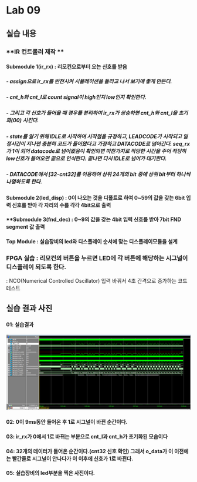 # Lab 09

## 실습 내용

### **IR 컨트롤러 제작 **

#### **Submodule 1(ir_rx)** : 리모컨으로부터 오는 신호를 받음
##### - assign으로  ir_rx를 반전시켜 시뮬레이션을 돌리고 나서 보기에 좋게 만든다.
##### - cnt_h와 cnt_l로 count signal이 high인지 low인지 확인한다.
##### - 그리고 각 신호가 들어올 때 경우를 분리하여 ir_rx가 상승하면 cnt_h와 cnt_l을 초기화(00) 시킨다.
##### -  state를 알기 위해 IDLE로 시작하여 시작점을 규정하고, LEADCODE가 시작되고 일정시간이 지나면 충분히 코드가 들어왔다고 가정하고 DATACODE로 넘어간다. seq_rx가 1이 되어 datacode로 넘어왔음이 확인되면 마찬가지로 적당한 시간을 주어 적당히 low신호가 들어오면 끝으로 인식한다. 끝나면 다시 IDLE로 넘어가 대기한다.
##### - DATACODE에서 [32-cnt32]를 이용하여 상위 24개의 bit 중에 상위 bit부터 하나씩 나열하도록 한다.

#### **Submodule 2(led_disp)** : 0이 나오는 것을 디폴트로 하여 0~59의 값을 갖는 6bit 입력 신호를 받아 각 자리의 수를 각각 4bit으로 출력

#### **Submodule 3(fnd_dec) : 0~9의 값을 갖는 4bit 입력 신호를 받아 7bit FND segment 값 출력

#### **Top Module** : 실습장비의  led와 디스플레이 순서에 맞는 디스플레이모듈을 설계

### FPGA 실습 : 리모컨의 버튼을 누르면 LED에 각 버튼에 해당하는 시그널이 디스플레이 되도록 한다.

: NCO(Numerical Controlled Oscillator) 입력 바꿔서 4초 간격으로 증가하는 코드 테스트

## 실습 결과 사진

#### 01: 실습결과

![](https://github.com/Jungtion/electronic_circuit_experiment/blob/master/Practice09/01.PNG)

#### 02: 0이 9ms동안 들어온 후 1로 시그널이 바뀐 순간이다.

#### 03: ir_rx가 0에서 1로 바뀌는 부분으로 cnt_l과 cnt_h가 초기화된 모습이다

#### 04: 32개의 데이터가 들어온 순간이다.(cnt32 신호 확인) 그래서 o_data가 이 이전에는 빨간줄로 시그널이 안나다가 이 이후에 신호가 1로 바뀐다.

#### 05: 실습장비의 led부분을 찍은 사진이다.

<!--stackedit_data:
eyJoaXN0b3J5IjpbMTI1OTM5NTU3LDIwMDM1Njg1MzNdfQ==
-->
